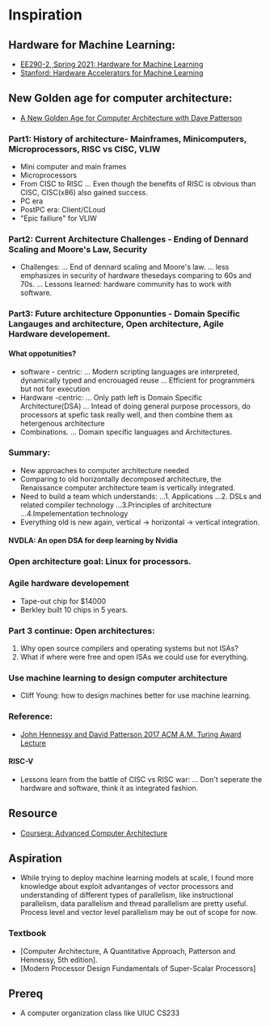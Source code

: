 # Inspiration

## Hardware for Machine Learning:
* [EE290-2, Spring 2021: Hardware for Machine Learning](https://inst.eecs.berkeley.edu/~ee290-2/sp21/)
* [Stanford: Hardware Accelerators for Machine Learning](https://cs217.stanford.edu/)

## New Golden age for computer architecture:
* [A New Golden Age for Computer Architecture with Dave Patterson](https://learning.acm.org/techtalks/computerarchitecture)

### Part1: History of architecture- Mainframes, Minicomputers, Microprocessors, RISC vs CISC, VLIW
* Mini computer and main frames
* Microprocessors
* From CISC to RISC
... Even though the benefits of RISC is obvious than CISC, CISC(x86) also gained success.
* PC era 
* PostPC era: Client/CLoud
* "Epic failiure" for VLIW

### Part2: Current Architecture Challenges - Ending of Dennard Scaling and Moore's Law, Security
* Challenges:
... End of dennard scaling and Moore's law.
... less emphasizes in security of hardware thesedays comparing to 60s and 70s.
... Lessons learned: hardware community has to work with software.

### Part3: Future architecture Opponunties - Domain Specific  Langauges and architecture, Open architecture, Agile Hardware developement.
#### What oppotunities?
* software - centric:
... Modern scripting languages are interpreted, dynamically typed and encrouaged reuse
... Efficient for programmers but not for execution
* Hardware -centric:
... Only path left is Domain Specific Architecture(DSA)
... Intead of doing general purpose processors, do processors at spefic task really well, and then combine them as hetergenous architecture
* Combinations.
... Domain specific languages and Architectures.

### Summary:
* New approaches to computer architecture needed
* Comparing to old horizontally decomposed architecture, the Renaissance computer architecture team is vertically integrated. 
* Need to build a team which understands:
...1. Applications
...2. DSLs and related compiler technology
...3.Principles of architecture
...4.Impelementation technology
* Everything old is new again, vertical -> horizontal -> vertical integration.

#### NVDLA: An open DSA for deep learning by Nvidia

### Open architecture goal: Linux for processors.

### Agile hardware developement
* Tape-out chip for $14000
* Berkley built 10 chips in 5 years.

### Part 3 continue: Open architectures:
1. Why open source compilers and operating systems but not ISAs?
2. What if where were free and open ISAs we could use for everything.

### Use machine learning to design computer architecture
* Cliff Young: how to design machines better for use machine learning.

### Reference:
* [John Hennessy and David Patterson 2017 ACM A.M. Turing Award Lecture](https://www.youtube.com/watch?v=3LVeEjsn8Ts&t=387s&ab_channel=AssociationforComputingMachinery%28ACM%29)

#### RISC-V
* Lessons learn from the battle of CISC vs RISC war:
... Don't seperate the hardware and software, think it as integrated fashion.

## Resource
* [Coursera: Advanced Computer Architecture](https://www.coursera.org/learn/comparch)

## Aspiration
* While trying to deploy machine learning models at scale, I found more knowledge about exploit advantanges of vector processors and understanding of different types of parallelism, like instructional parallelism, data parallelism and thread parallelism are pretty useful. Process level and vector level parallelism may be out of scope for now.

### Textbook
* [Computer Architecture, A Quantitative Approach, Patterson and Hennessy, 5th edition].
* [Modern Processor Design Fundamentals of Super-Scalar Processors]

## Prereq
* A computer organization class like UIUC CS233

